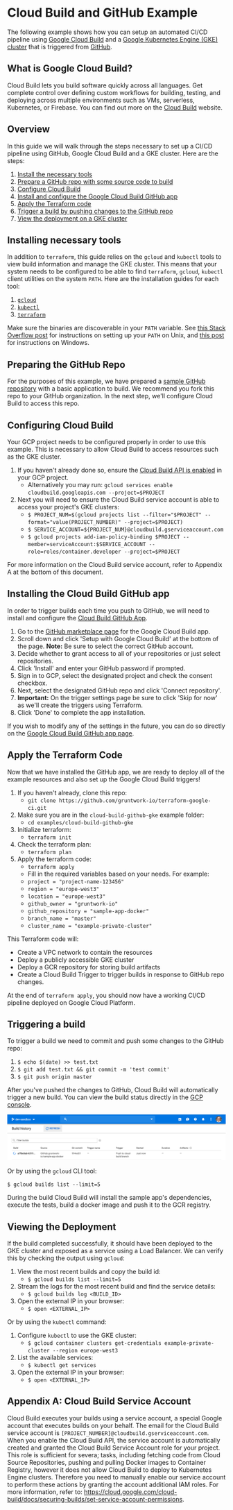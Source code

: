 # Cloud Build and GitHub Example

The following example shows how you can setup an automated CI/CD pipeline using [Google Cloud Build](https://cloud.google.com/cloud-build/)
and a [Google Kubernetes Engine (GKE) cluster](https://cloud.google.com/kubernetes-engine/) that is triggered from
[GitHub](https://github.com).

## What is Google Cloud Build?

Cloud Build lets you build software quickly across all languages. Get complete control over defining custom workflows
for building, testing, and deploying across multiple environments such as VMs, serverless, Kubernetes, or Firebase.
You can find out more on the [Cloud Build](https://cloud.google.com/cloud-build/) website.

## Overview

In this guide we will walk through the steps necessary to set up a CI/CD pipeline using GitHub, Google Cloud Build and a GKE
cluster. Here are the steps:

1. [Install the necessary tools](#installing-necessary-tools)
1. [Prepare a GitHub repo with some source code to build](#preparing-the-github-repo)
1. [Configure Cloud Build](#configuring-cloud-build)
1. [Install and configure the Google Cloud Build GitHub app](#installing-the-cloud-build-github-app)
1. [Apply the Terraform code](#apply-the-terraform-code)
1. [Trigger a build by pushing changes to the GitHub repo](#triggering-a-build)
1. [View the deployment on a GKE cluster](#viewing-the-deployment)

## Installing necessary tools

In addition to `terraform`, this guide relies on the `gcloud` and `kubectl` tools to view build information and manage
the GKE cluster. This means that your system needs to be configured to be able to find `terraform`, `gcloud`, `kubectl`
client utilities on the system `PATH`. Here are the installation guides for each tool:

1. [`gcloud`](https://cloud.google.com/sdk/gcloud/)
1. [`kubectl`](https://kubernetes.io/docs/tasks/tools/install-kubectl/)
1. [`terraform`](https://learn.hashicorp.com/terraform/getting-started/install.html)

Make sure the binaries are discoverable in your `PATH` variable. See [this Stack Overflow
post](https://stackoverflow.com/questions/14637979/how-to-permanently-set-path-on-linux-unix) for instructions on
setting up your `PATH` on Unix, and [this
post](https://stackoverflow.com/questions/1618280/where-can-i-set-path-to-make-exe-on-windows) for instructions on
Windows.

## Preparing the GitHub Repo

For the purposes of this example, we have prepared a [sample GitHub repository](https://github.com/gruntwork-io/sample-app-docker)
with a basic application to build. We recommend you fork this repo to your GitHub organization. In the next step, we'll configure
Cloud Build to access this repo.

## Configuring Cloud Build

Your GCP project needs to be configured properly in order to use this example. This is necessary to allow Cloud Build
to access resources such as the GKE cluster.

1. If you haven't already done so, ensure the [Cloud Build API is enabled](https://console.cloud.google.com/flows/enableapi?apiid=cloudbuild.googleapis.com) in your GCP project.
   - Alternatively you may run: `gcloud services enable cloudbuild.googleapis.com --project=$PROJECT`
1. Next you will need to ensure the Cloud Build service account is able to access your project's GKE clusters:
   - `$ PROJECT_NUM=$(gcloud projects list --filter="$PROJECT" --format="value(PROJECT_NUMBER)" --project=$PROJECT)`
   - `$ SERVICE_ACCOUNT=${PROJECT_NUM}@cloudbuild.gserviceaccount.com`
   - `$ gcloud projects add-iam-policy-binding $PROJECT --member=serviceAccount:$SERVICE_ACCOUNT --role=roles/container.developer --project=$PROJECT`

For more information on the Cloud Build service account, refer to Appendix A at the bottom of this document.

## Installing the Cloud Build GitHub app

In order to trigger builds each time you push to GitHub, we will need to install and configure the [Cloud Build GitHub App](https://github.com/marketplace/google-cloud-build).

1. Go to the [GitHub marketplace page](https://github.com/marketplace/google-cloud-build) for the Google Cloud Build app.
1. Scroll down and click 'Setup with Google Cloud Build' at the bottom of the page. **Note:** Be sure to select the correct GitHub account.
1. Decide whether to grant access to all of your repositories or just select repositories.
1. Click 'Install' and enter your GitHub password if prompted.
1. Sign in to GCP, select the designated project and check the consent checkbox.
1. Next, select the designated GitHub repo and click 'Connect repository'.
1. **Important:** On the trigger settings page be sure to click 'Skip for now' as we'll create the triggers using Terraform.
1. Click 'Done' to complete the app installation.

If you wish to modify any of the settings in the future, you can do so directly on the [Google Cloud Build GitHub app page](https://github.com/apps/google-cloud-build).

## Apply the Terraform Code

Now that we have installed the GitHub app, we are ready to deploy all of the example resources and also set up the Google Cloud Build triggers!

1. If you haven't already, clone this repo:
   - `git clone https://github.com/gruntwork-io/terraform-google-ci.git`
1. Make sure you are in the `cloud-build-github-gke` example folder:
   - `cd examples/cloud-build-github-gke`
1. Initialize terraform:
   - `terraform init`
1. Check the terraform plan:
   - `terraform plan`
1. Apply the terraform code:
   - `terraform apply`
   - Fill in the required variables based on your needs. For example:
   - `project = "project-name-123456"`
   - `region = "europe-west3"`
   - `location = "europe-west3"`
   - `github_owner = "gruntwork-io"`
   - `github_repository = "sample-app-docker"`
   - `branch_name = "master"`
   - `cluster_name = "example-private-cluster"`

This Terraform code will:

- Create a VPC network to contain the resources
- Deploy a publicly accessible GKE cluster
- Deploy a GCR repository for storing build artifacts
- Create a Cloud Build Trigger to trigger builds in response to GitHub repo changes.

At the end of `terraform apply`, you should now have a working CI/CD pipeline deployed on Google Cloud Platform.

## Triggering a build

To trigger a build we need to commit and push some changes to the GitHub repo:

1. `$ echo $(date) >> test.txt`
1. `$ git add test.txt && git commit -m 'test commit'`
1. `$ git push origin master`

After you've pushed the changes to GitHub, Cloud Build will automatically trigger a new build. You can view the build
status directly in the [GCP console](https://console.cloud.google.com/cloud-build/builds).

![Cloud Build History](_docs/gcp-build-history.png)

Or by using the `gcloud` CLI tool:

```
$ gcloud builds list --limit=5
```

During the build Cloud Build will install the sample app's dependencies, execute the tests, build a docker image and
push it to the GCR registry.

## Viewing the Deployment

If the build completed successfully, it should have been deployed to the GKE cluster and exposed as a service using a
Load Balancer. We can verify this by checking the output using `gcloud`:

1. View the most recent builds and copy the build id:
   - `$ gcloud builds list --limit=5`
1. Stream the logs for the most recent build and find the service details:
   - `$ gcloud builds log <BUILD_ID>`
1. Open the external IP in your browser:
   - `$ open <EXTERNAL_IP>`

Or by using the `kubectl` command:

1. Configure `kubectl` to use the GKE cluster:
   - `$ gcloud container clusters get-credentials example-private-cluster --region europe-west3`
1. List the available services:
   - `$ kubectl get services`
1. Open the external IP in your browser:
   - `$ open <EXTERNAL_IP>`

## Appendix A: Cloud Build Service Account

Cloud Build executes your builds using a service account, a special Google account that executes builds on your behalf. The email for
the Cloud Build service account is `[PROJECT_NUMBER]@cloudbuild.gserviceaccount.com`. When you enable the Cloud Build API, the service
account is automatically created and granted the Cloud Build Service Account role for your project. This role is sufficient for severa;
tasks, including fetching code from Cloud Source Repositories, pushing and pulling Docker images to Container Registry, however it
does not allow Cloud Build to deploy to Kubernetes Engine clusters. Therefore you need to manually enable our service account to
perform these actions by granting the account additional IAM roles. For more information, refer to: https://cloud.google.com/cloud-build/docs/securing-builds/set-service-account-permissions.
